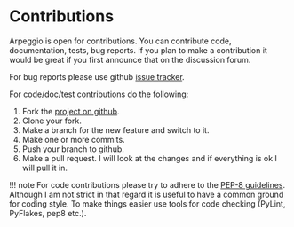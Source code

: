 # Contributions

Arpeggio is open for contributions. You can contribute code, documentation,
tests, bug reports.  If you plan to make a contribution it would be great if you
first announce that on the discussion forum.

For bug reports please use github [issue tracker](https://github.com/igordejanovic/Arpeggio/issues/).

For code/doc/test contributions do the following:

1. Fork the [project on github](https://github.com/igordejanovic/Arpeggio/).
1. Clone your fork.
1. Make a branch for the new feature and switch to it.
1. Make one or more commits.
1. Push your branch to github.
1. Make a pull request. I will look at the changes and if everything is ok I will pull it in.

!!! note
    For code contributions please try to adhere to the [PEP-8 guidelines](http://legacy.python.org/dev/peps/pep-0008/).
    Although I am not strict in that regard it is useful to have a common ground for
    coding style. To make things easier use tools for code checking (PyLint,
    PyFlakes, pep8 etc.).


